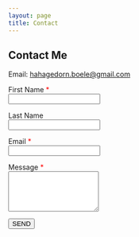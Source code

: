 ```yaml
---
layout: page
title: Contact
---
```


## Contact Me

Email: [hahagedorn.boele@gmail.com](mailto:hahagedorn.boele@gmail.com)

<form action="mailto:hahagedorn.boele@gmail.com" method="post" enctype="text/plain">
  <p>
    <label for="first_name">First Name <span style="color:red">*</span><br>
    <input type="text" id="first_name" name="First Name" required></label>
  </p>
  <p>
    <label for="last_name">Last Name<br>
    <input type="text" id="last_name" name="Last Name"></label>
  </p>
  <p>
    <label for="email">Email <span style="color:red">*</span><br>
    <input type="email" id="email" name="Email" required></label>
  </p>
  <p>
    <label for="message">Message <span style="color:red">*</span><br>
    <textarea id="message" name="Message" rows="5" required></textarea></label>
  </p>
  <p><button type="submit">SEND</button></p>
</form>
